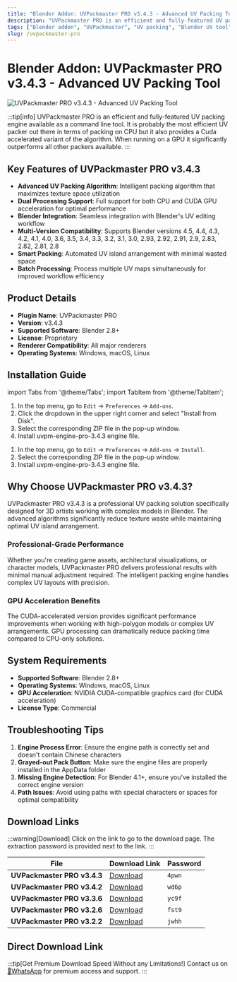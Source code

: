 ```yaml
---
title: "Blender Addon: UVPackmaster PRO v3.4.3 - Advanced UV Packing Tool"
description: "UVPackmaster PRO is an efficient and fully-featured UV packing engine for Blender with CPU and CUDA acceleration. This professional tool significantly improves UV packing efficiency with intelligent algorithms."
tags: ["Blender addon", "UVPackmaster", "UV packing", "Blender UV tool", "3D modeling", "texture mapping", "CUDA acceleration", "UV optimization"]
slug: /uvpackmaster-pro
---
```


<!--Above is frontmatter Part-generate depend on content meet Google Seo, you need to balance automation efficiency with Google’s core ranking factors—especially E-E-A-T (Experience, Expertise, Authoritativeness, Trustworthiness), -->

<!--First Part-This is Title -->
# Blender Addon: UVPackmaster PRO v3.4.3 - Advanced UV Packing Tool

<!--Second Part-This is First Banner -->
![UVPackmaster PRO v3.4.3 - Advanced UV Packing Tool](https://www.gfxcamp.com/wp-content/uploads/2022/04/Uvpackmaster-3.jpg)

:::tip[info]
UVPackmaster PRO is an efficient and fully-featured UV packing engine available as a command line tool. It is probably the most efficient UV packer out there in terms of packing on CPU but it also provides a Cuda accelerated variant of the algorithm. When running on a GPU it significantly outperforms all other packers available.
:::

## Key Features of UVPackmaster PRO v3.4.3

- **Advanced UV Packing Algorithm**: Intelligent packing algorithm that maximizes texture space utilization
- **Dual Processing Support**: Full support for both CPU and CUDA GPU acceleration for optimal performance
- **Blender Integration**: Seamless integration with Blender's UV editing workflow
- **Multi-Version Compatibility**: Supports Blender versions 4.5, 4.4, 4.3, 4.2, 4.1, 4.0, 3.6, 3.5, 3.4, 3.3, 3.2, 3.1, 3.0, 2.93, 2.92, 2.91, 2.9, 2.83, 2.82, 2.81, 2.8
- **Smart Packing**: Automated UV island arrangement with minimal wasted space
- **Batch Processing**: Process multiple UV maps simultaneously for improved workflow efficiency

## Product Details

- **Plugin Name**: UVPackmaster PRO
- **Version**: v3.4.3
- **Supported Software**: Blender 2.8+
- **License**: Proprietary
- **Renderer Compatibility**: All major renderers
- **Operating Systems**: Windows, macOS, Linux

## Installation Guide

import Tabs from '@theme/Tabs';
import TabItem from '@theme/TabItem';

<Tabs>
  <TabItem value="blender-4.1+" label="Blender 4.1 and Later" default>
    <ol>
      <li>In the top menu, go to <code>Edit</code> → <code>Preferences</code> → <code>Add-ons</code>.</li>
      <li>Click the dropdown in the upper right corner and select "Install from Disk".</li>
      <li>Select the corresponding ZIP file in the pop-up window.</li>
      <li>Install uvpm-engine-pro-3.4.3 engine file.</li>
    </ol>
  </TabItem>
  <TabItem value="blender-4.0-" label="Blender 4.0 and Earlier">
    <ol>
      <li>In the top menu, go to <code>Edit</code> → <code>Preferences</code> → <code>Add-ons</code> → <code>Install</code>.</li>
      <li>Select the corresponding ZIP file in the pop-up window.</li>
      <li>Install uvpm-engine-pro-3.4.3 engine file.</li>
    </ol>
  </TabItem>
</Tabs>



## Why Choose UVPackmaster PRO v3.4.3?

UVPackmaster PRO v3.4.3 is a professional UV packing solution specifically designed for 3D artists working with complex models in Blender. The advanced algorithms significantly reduce texture waste while maintaining optimal UV island arrangement.

### Professional-Grade Performance

Whether you're creating game assets, architectural visualizations, or character models, UVPackmaster PRO delivers professional results with minimal manual adjustment required. The intelligent packing engine handles complex UV layouts with precision.

### GPU Acceleration Benefits

The CUDA-accelerated version provides significant performance improvements when working with high-polygon models or complex UV arrangements. GPU processing can dramatically reduce packing time compared to CPU-only solutions.

## System Requirements

- **Supported Software**: Blender 2.8+
- **Operating Systems**: Windows, macOS, Linux
- **GPU Acceleration**: NVIDIA CUDA-compatible graphics card (for CUDA acceleration)
- **License Type**: Commercial

## Troubleshooting Tips

1. **Engine Process Error**: Ensure the engine path is correctly set and doesn't contain Chinese characters
2. **Grayed-out Pack Button**: Make sure the engine files are properly installed in the AppData folder
3. **Missing Engine Detection**: For Blender 4.1+, ensure you've installed the correct engine version
4. **Path Issues**: Avoid using paths with special characters or spaces for optimal compatibility


## Download Links
:::warning[Download]
Click on the link to go to the download page. The extraction password is provided next to the link.
:::

| File                       | Download Link                                                              | Password |
| -------------------------- | -------------------------------------------------------------------------- | -------- |
| **UVPackmaster PRO v3.4.3** | [Download](https://pan.baidu.com/s/1fH4Vj8LxaNT-frWSsmDVHw?pwd=4pwn)      | `4pwn`   |
| **UVPackmaster PRO v3.4.2** | [Download](https://pan.baidu.com/s/1Q1uyuytr_9BV_NfD3lzdYA?pwd=wd6p)      | `wd6p`   |
| **UVPackmaster PRO v3.3.6** | [Download](https://pan.baidu.com/s/1fpKORJfD51cjZCpSnEXdfw?pwd=yc9f)      | `yc9f`   |
| **UVPackmaster PRO v3.2.6** | [Download](https://pan.baidu.com/s/1p-cfOLjmuwQP09CzKqL3uw?pwd=fst9)      | `fst9`   |
| **UVPackmaster PRO v3.2.2** | [Download](https://pan.baidu.com/s/1UlmEUyXpXPvP5VZ9T--3cw?pwd=jwhh)      | `jwhh`   |

## Direct Download Link
:::tip[Get Premium Download Speed Without any Limitations!]
Contact us on [💬WhatsApp](https://wa.me/+8613237610083) for premium  access and support.
:::